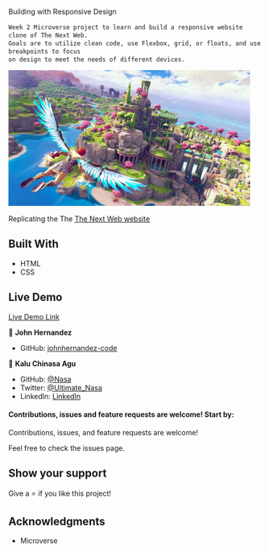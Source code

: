 Building with Responsive Design

    Week 2 Microverse project to learn and build a responsive website clone of The Next Web.
    Goals are to utilize clean code, use Flexbox, grid, or floats, and use breakpoints to focus
    on design to meet the needs of different devices. 



![screenshot](/images/ifr.jpeg)

Replicating the The [The Next Web website](https://thenextweb.com/)

## Built With

   - HTML
   - CSS

## Live Demo

[Live Demo Link](https://johnhernandez-code.github.io/tnw-responsive-web/)

👤 **John Hernandez**

- GitHub: [johnhernandez-code](https://github.com/johnhernandez-code)

👤 **Kalu Chinasa Agu**

- GitHub: [@Nasa](https://github.com/Nasa28)
- Twitter: [@Ultimate_Nasa](https://twitter.com/Ultimate_Nasa)
- LinkedIn: [LinkedIn](https://www.linkedin.com/in/kalu-chinasa-agu-a15080103/)

#### Contributions, issues and feature requests are welcome! Start by:

Contributions, issues, and feature requests are welcome!

Feel free to check the issues page.

## Show your support

Give a ⭐️ if you like this project!
## Acknowledgments

- Microverse